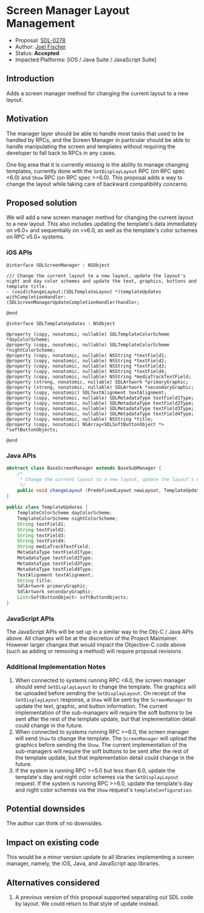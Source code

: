 # Screen Manager Layout Management

* Proposal: [SDL-0278](0278-screenmanager-layout-management.md)
* Author: [Joel Fischer](https://github.com/joeljfischer)
* Status: **Accepted**
* Impacted Platforms: [iOS / Java Suite / JavaScript Suite]

## Introduction
Adds a screen manager method for changing the current layout to a new layout.

## Motivation
The manager layer should be able to handle most tasks that used to be handled by RPCs, and the Screen Manager in particular should be able to handle manipulating the screen and templates without requiring the developer to fall back to RPCs in any cases.

One big area that it is currently missing is the ability to manage changing templates, currently done with the `SetDisplayLayout` RPC (on RPC spec <6.0) and `Show` RPC (on RPC spec >=6.0). This proposal adds a way to change the layout while taking care of backward compatibility concerns.

## Proposed solution
We will add a new screen manager method for changing the current layout to a new layout. This also includes updating the template's data immediately on v6.0+ and sequentially on <v6.0, as well as the template's color schemes on RPC v5.0+ systems.

### iOS APIs
```objc
@interface SDLScreenManager : NSObject

/// Change the current layout to a new layout, update the layout's night and day color schemes and update the text, graphics, buttons and template title.
- (void)changeLayout:(SDLTemplateLayout *)templateUpdates withCompletionHandler:(SDLScreenManagerUpdateCompletionHandler)handler;

@end

@interface SDLTemplateUpdates : NSObject

@property (copy, nonatomic, nullable) SDLTemplateColorScheme *dayColorScheme;
@property (copy, nonatomic, nullable) SDLTemplateColorScheme *nightColorScheme;
@property (copy, nonatomic, nullable) NSString *textField1;
@property (copy, nonatomic, nullable) NSString *textField2;
@property (copy, nonatomic, nullable) NSString *textField3;
@property (copy, nonatomic, nullable) NSString *textField4;
@property (copy, nonatomic, nullable) NSString *mediaTrackTextField;
@property (strong, nonatomic, nullable) SDLArtwork *primaryGraphic;
@property (strong, nonatomic, nullable) SDLArtwork *secondaryGraphic;
@property (copy, nonatomic) SDLTextAlignment textAlignment;
@property (copy, nonatomic, nullable) SDLMetadataType textField1Type;
@property (copy, nonatomic, nullable) SDLMetadataType textField2Type;
@property (copy, nonatomic, nullable) SDLMetadataType textField3Type;
@property (copy, nonatomic, nullable) SDLMetadataType textField4Type;
@property (copy, nonatomic, nullable) NSString *title;
@property (copy, nonatomic) NSArray<SDLSoftButtonObject *> *softButtonObjects;

@end
```

### Java APIs
```java
abstract class BaseScreenManager extends BaseSubManager {
    /*
     * Change the current layout to a new layout, update the layout's night and day color schemes and update the text, graphics, buttons and template title.
     */   
    public void changeLayout (PredefinedLayout newLayout, TemplateUpdates templateUpdates, CompletionListener listener);
}

public class TemplateUpdates {
    TemplateColorScheme dayColorScheme;
    TemplateColorScheme nightColorScheme;
    String textField1;
    String textField2;
    String textField3;
    String textField4;
    String mediaTrackTextField;
    MetadataType textField1Type;
    MetadataType textField2Type;
    MetadataType textField3Type;
    MetadataType textField4Type;
    TextAlignment textAlignment;
    String title;
    SdlArtwork primaryGraphic;
    SdlArtwork secondaryGraphic;
    List<SoftButtonObject> softButtonObjects;
}
```

### JavaScript APIs
The JavaScript APIs will be set up in a similar way to the Obj-C / Java APIs above. All changes will be at the discretion of the Project Maintainer. However larger changes that would impact the Objective-C code above (such as adding or removing a method) will require proposal revisions.

### Additional Implementation Notes
1. When connected to systems running RPC <6.0, the screen manager should send `SetDisplayLayout` to change the template. The graphics will be uploaded before sending the `SetDisplayLayout`. On receipt of the `SetDisplayLayout` response, a `Show` will be sent by the `ScreenManager` to update the text, graphic, and button information. The current implementation of the sub-managers will require the soft buttons to be sent after the rest of the template update, but that implementation detail could change in the future.
1. When connected to systems running RPC >=6.0, the screen manager will send `Show` to change the template. The `ScreenManager` will upload the graphics before sending the `Show`. The current implementation of the sub-managers will require the soft buttons to be sent after the rest of the template update, but that implementation detail could change in the future.
1. If the system is running RPC >=5.0 but less than 6.0, update the template's day and night color schemes via the  `SetDisplayLayout` request. If the system is running RPC >=6.0, update the template's day and night color schemes via the `Show` request's `templateConfiguration`. 

## Potential downsides
The author can think of no downsides.

## Impact on existing code
This would be a minor version update to all libraries implementing a screen manager, namely, the iOS, Java, and JavaScript app libraries.

## Alternatives considered
1. A previous version of this proposal supported separating out SDL code by layout. We could return to that style of update instead.
